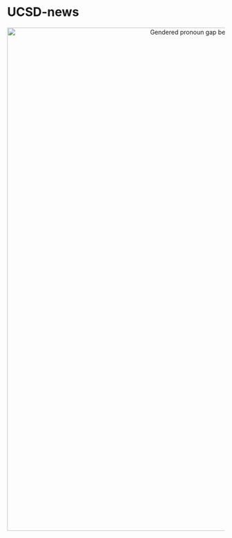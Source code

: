 # UCSD-news


<div>
    <a href="https://plot.ly/~crude2refined/1983/" target="_blank" title="Gendered pronoun gap between two &lt;br&gt; different UCSD newspaper sources" style="display: block; text-align: center;"><img src="https://plot.ly/~crude2refined/1983.png" alt="Gendered pronoun gap between two &lt;br&gt; different UCSD newspaper sources" style="max-width: 100%;width: 1163px;"  width="1163" onerror="this.onerror=null;this.src='https://plot.ly/404.png';" /></a>
    <script data-plotly="crude2refined:1983"  src="https://plot.ly/embed.js" async></script>
</div>

